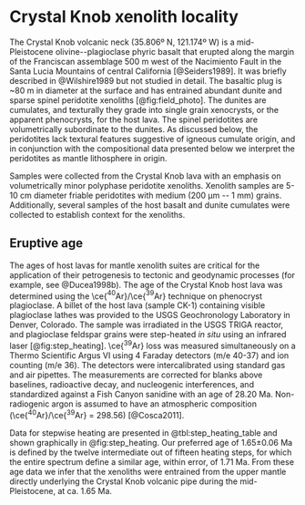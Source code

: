 # Crystal Knob xenolith locality

The Crystal Knob volcanic neck (35.806º N, 121.174º W) is a mid-Pleistocene
olivine--plagioclase phyric basalt that erupted along the margin of the
Franciscan assemblage 500 m west of the Nacimiento Fault in the Santa Lucia
Mountains of central California [@Seiders1989]. It was briefly described in 
@Wilshire1989 but not studied in detail. The basaltic plug is ~80
m in diameter at the surface and has entrained abundant dunite and sparse
spinel peridotite xenoliths [@fig:field_photo]. The dunites are cumulates, and
texturally they grade into single grain xenocrysts, or the apparent
phenocrysts, for the host lava. The spinel peridotites are volumetrically
subordinate to the dunites. As discussed below, the peridotites lack textural
features suggestive of igneous cumulate origin, and in conjunction with the
compositional data presented below we interpret the peridotites as mantle
lithosphere in origin.

Samples were collected from the Crystal Knob lava with an
emphasis on volumetrically minor polyphase peridotite xenoliths.
Xenolith samples are 5-10 cm diameter friable peridotites with medium (200 µm -- 1 mm)
grains. Additionally, several samples of the host basalt and dunite cumulates were
collected to establish context for the xenoliths.

## Eruptive age

The ages of host lavas for mantle xenolith suites are critical for the
application of their petrogenesis to tectonic and geodynamic processes
(for example, see @Ducea1998b).
The age of the Crystal Knob host lava was determined
using the \ce{$^{40}$Ar}/\ce{$^{39}$Ar} technique on phenocryst
plagioclase. A billet
of the host lava (sample CK-1) containing visible plagioclase
lathes was provided to the USGS Geochronology
Laboratory in Denver, Colorado. The sample was irradiated in the USGS
TRIGA reactor, and plagioclase feldspar grains were step-heated *in situ*
using an infrared laser [@fig:step_heating]. \ce{$^{39}$Ar} loss was
measured simultaneously on a Thermo Scientific Argus VI using 4 Faraday
detectors (m/e 40-37) and ion counting (m/e 36). The detectors were
intercalibrated using standard gas and air pipettes. The measurements
are corrected for blanks above baselines, radioactive decay, and
nucleogenic interferences, and standardized against a Fish Canyon
sanidine with an age of 28.20 Ma. Non-radiogenic argon is assumed to have
an atmospheric composition (\ce{$^{40}$Ar}/\ce{$^{39}$Ar} = 298.56) [@Cosca2011].

Data for stepwise heating are presented in @tbl:step_heating_table
and shown graphically in @fig:step_heating.
Our preferred age of 1.65±0.06 Ma is defined
by the twelve intermediate out of fifteen heating steps, for which the
entire spectrum define a similar age, within error, of 1.71 Ma. From
these age data we infer that the xenoliths were entrained
from the upper mantle directly underlying the Crystal
Knob volcanic pipe during the mid-Pleistocene, at ca. 1.65 Ma.

<!--[[step_heating]]-->

